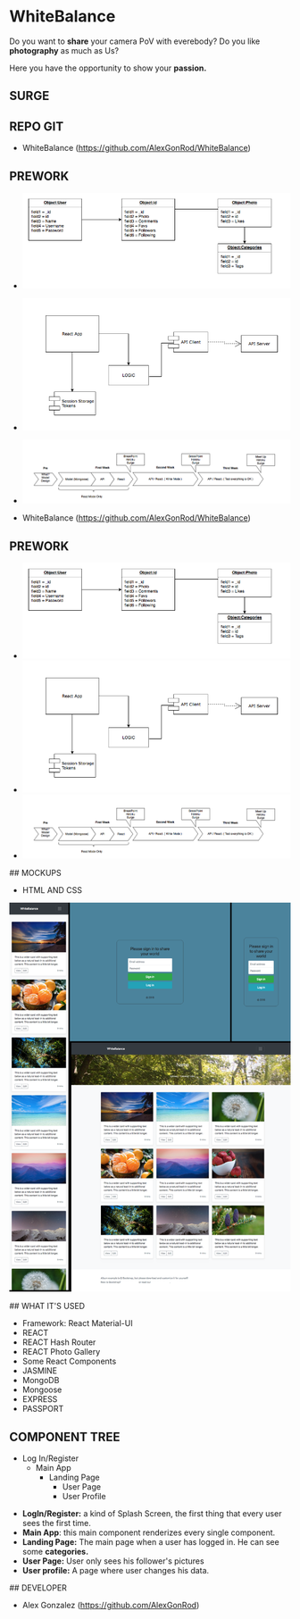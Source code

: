# WhiteBalance

Do you want to **share** your camera PoV with everebody? Do you like **photography** as much as Us?

Here you have the opportunity to show your **passion.**

## SURGE

## REPO GIT

- WhiteBalance (https://github.com/AlexGonRod/WhiteBalance)

## PREWORK

- ![alt text](docs/DataModel.png "DATA MODEL")
- ![alt text](docs/UML.png "UML")
- ![alt text](docs/SpringPlan.png "SPRING PLAN")

- WhiteBalance (https://github.com/AlexGonRod/WhiteBalance)

## PREWORK

- ![alt text](docs/DataModel.png "DATA MODEL")
- ![alt text](docs/UML.png "UML")
- ![alt text](docs/SpringPlan.png "SPRING PLAN")

## MOCKUPS

- HTML AND CSS 

![alt text](docs/html.png "HTML AND CSS") 



## WHAT IT'S USED

- Framework: React Material-UI
- REACT
- REACT Hash Router
- REACT Photo Gallery
- Some React Components
- JASMINE
- MongoDB
- Mongoose
- EXPRESS
- PASSPORT


## COMPONENT TREE

* Log In/Register
    * Main App
        * Landing Page
            * User Page
            * User Profile

- **LogIn/Register:** a kind of Splash Screen, the first thing that every user sees the first time.
- **Main App**: this main component renderizes every single component.
- **Landing Page:** The main page when a user has logged in. He can see some **categories.**
- **User Page:** User only sees his follower's pictures
- **User profile:** A page where user changes his data.

## DEVELOPER

- Alex Gonzalez (https://github.com/AlexGonRod)



